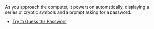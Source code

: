 As you approach the computer, it powers on automatically, displaying a series of cryptic symbols and a prompt asking for a password.

- [Try to Guess the Password](guess_password.md)